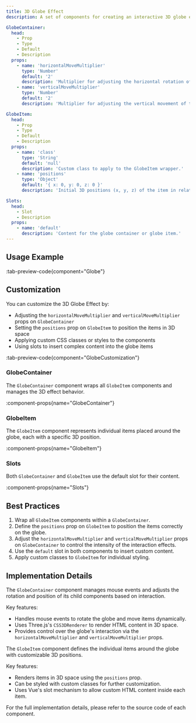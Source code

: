 ```yaml
---
title: 3D Globe Effect
description: A set of components for creating an interactive 3D globe effect with mouse movement animations using Three.js.

GlobeContainer:
  head:
    - Prop
    - Type
    - Default
    - Description
  props:
    - name: 'horizontalMoveMultiplier'
      type: 'Number'
      default: '2'
      description: 'Multiplier for adjusting the horizontal rotation of the globe when the mouse moves.'
    - name: 'verticalMoveMultiplier'
      type: 'Number'
      default: '2'
      description: 'Multiplier for adjusting the vertical movement of the globe items when the mouse moves.'

GlobeItem:
  head:
    - Prop
    - Type
    - Default
    - Description
  props:
    - name: 'class'
      type: 'String'
      default: 'null'
      description: 'Custom class to apply to the GlobeItem wrapper.'
    - name: 'positions'
      type: 'Object'
      default: '{ x: 0, y: 0, z: 0 }'
      description: 'Initial 3D positions (x, y, z) of the item in relation to the globe.'

Slots:
  head:
    - Slot
    - Description
  props:
    - name: 'default'
      description: 'Content for the globe container or globe item.'
---
```


## Usage Example

:tab-preview-code{component="Globe"}

## Customization

You can customize the 3D Globe Effect by:

- Adjusting the `horizontalMoveMultiplier` and `verticalMoveMultiplier` props on `GlobeContainer`
- Setting the `positions` prop on `GlobeItem` to position the items in 3D space
- Applying custom CSS classes or styles to the components
- Using slots to insert complex content into the globe items

:tab-preview-code{component="GlobeCustomization"}

### GlobeContainer

The `GlobeContainer` component wraps all `GlobeItem` components and manages the 3D effect behavior.

:component-props{name="GlobeContainer"}

### GlobeItem

The `GlobeItem` component represents individual items placed around the globe, each with a specific 3D position.

:component-props{name="GlobeItem"}

### Slots

Both `GlobeContainer` and `GlobeItem` use the default slot for their content.

:component-props{name="Slots"}

## Best Practices

1. Wrap all `GlobeItem` components within a `GlobeContainer`.
2. Define the `positions` prop on `GlobeItem` to position the items correctly on the globe.
3. Adjust the `horizontalMoveMultiplier` and `verticalMoveMultiplier` props on `GlobeContainer` to control the intensity of the interaction effects.
4. Use the `default` slot in both components to insert custom content.
5. Apply custom classes to `GlobeItem` for individual styling.

## Implementation Details

The `GlobeContainer` component manages mouse events and adjusts the rotation and position of its child components based on interaction.

Key features:

- Handles mouse events to rotate the globe and move items dynamically.
- Uses Three.js's `CSS3DRenderer` to render HTML content in 3D space.
- Provides control over the globe's interaction via the `horizontalMoveMultiplier` and `verticalMoveMultiplier` props.

The `GlobeItem` component defines the individual items around the globe with customizable 3D positions.

Key features:

- Renders items in 3D space using the `positions` prop.
- Can be styled with custom classes for further customization.
- Uses Vue's slot mechanism to allow custom HTML content inside each item.

For the full implementation details, please refer to the source code of each component.
